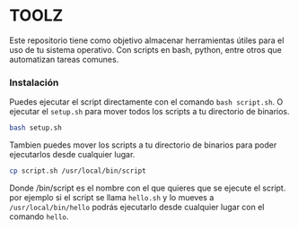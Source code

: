# TOOLZ
Este repositorio tiene como objetivo almacenar herramientas útiles para el uso de tu sistema operativo. Con scripts en bash, python, entre otros que automatizan tareas comunes.

### Instalación

Puedes ejecutar el script directamente con el comando `bash script.sh`. O ejecutar el `setup.sh` para mover todos los scripts a tu directorio de binarios.

```bash
bash setup.sh
```

Tambien puedes mover los scripts a tu directorio de binarios para poder ejecutarlos desde cualquier lugar.

```bash
cp script.sh /usr/local/bin/script
```

Donde /bin/script es el nombre con el que quieres que se ejecute el script. por ejemplo si el script se llama `hello.sh` y lo mueves a `/usr/local/bin/hello` podrás ejecutarlo desde cualquier lugar con el comando `hello`.

